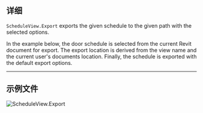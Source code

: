 ## 详细
`ScheduleView.Export` exports the given schedule to the given path with the selected options.

In the example below, the door schedule is selected from the current Revit document for export. The export location is derived from the view name and the current user's documents location. Finally, the schedule is exported with the default export options.
___
## 示例文件

![ScheduleView.Export](./Revit.Elements.Views.ScheduleView.Export_img.jpg)
